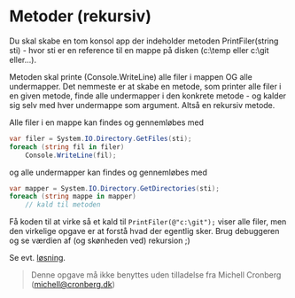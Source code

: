 ﻿# Metoder (rekursiv)

Du skal skabe en tom konsol app der indeholder metoden PrintFiler(string sti) - hvor sti er
en reference til en mappe på disken (c:\temp eller c:\git eller...).

Metoden skal printe (Console.WriteLine) alle filer i mappen OG alle undermapper. Det nemmeste
er at skabe en metode, som printer alle filer i en given metode, finde alle undermapper
i den konkrete metode - og kalder sig selv med hver undermappe som argument. Altså en rekursiv
metode.

Alle filer i en mappe kan findes og gennemløbes med

```csharp
var filer = System.IO.Directory.GetFiles(sti);
foreach (string fil in filer)
    Console.WriteLine(fil);
```

og alle undermapper kan findes og gennemløbes med
```csharp
var mapper = System.IO.Directory.GetDirectories(sti);
foreach (string mappe in mapper)
    // kald til metoden
```

Få koden til at virke så et kald til ```PrintFiler(@"c:\git");``` viser alle filer, men 
den virkelige opgave er at forstå hvad der egentlig sker. Brug debuggeren og se værdien af (og skønheden ved)
rekursion ;)

Se evt. [løsning](https://github.com/devcronberg/undervisning-cs-opgaver/blob/master/metoder-rekursiv-filer/Program.cs).

<!-- footerstart -->
> Denne opgave må ikke benyttes uden tilladelse fra Michell Cronberg (michell@cronberg.dk)
<!-- footerslut -->

